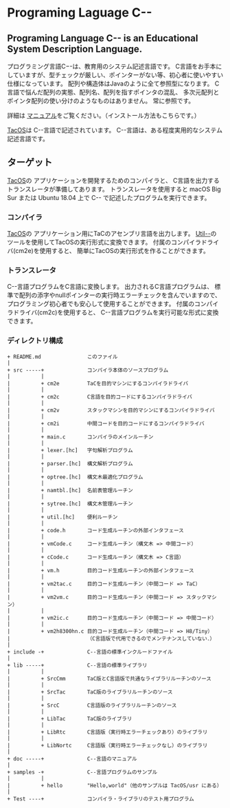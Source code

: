# Programing Laguage C--
Programing Language C-- is an Educational System Description Language.
---
プログラミング言語C−-は、教育用のシステム記述言語です。
C言語をお手本にしていますが、型チェックが厳しい、ポインターがない等、初心者に使いやすい仕様になっています。
配列や構造体はJavaのように全て参照型になります。
C言語で悩んだ配列の実態、配列名、配列を指すポインタの混乱、
多次元配列とポインタ配列の使い分けのようなものはありません。
常に参照です。

詳細は
[マニュアル](https://github.com/tctsigemura/C--/blob/master/doc/cmm.pdf)をご覧ください。（インストール方法もこちらです。）

[TacOS](https://github.com/tctsigemura/TacOS/)は
C--言語で記述されています。
C--言語は、ある程度実用的なシステム記述言語です。

## ターゲット
[TacOS](https://github.com/tctsigemura/TacOS/)の
アプリケーションを開発するためのコンパイラと、
C言語を出力するトランスレータが準備してあります。
トランスレータを使用すると
macOS Big Sur または Ubuntu 18.04 上で C-- で記述したプログラムを実行できます。

### コンパイラ
[TacOS](https://github.com/tctsigemura/TacOS/)の
アプリケーション用にTaCのアセンブリ言語を出力します。
[Util--](https://github.com/tctsigemura/Util--)の
ツールを使用してTacOSの実行形式に変換できます。
付属のコンパイラドライバ(cm2e)を使用すると、
簡単にTacOSの実行形式を作ることができます。

### トランスレータ
C--言語プログラムをC言語に変換します。
出力されるC言語プログラムは、
標準で配列の添字やnullポインターの実行時エラーチェックを含んでいますので、
プログラミング初心者でも安心して使用することができます。
付属のコンパイラドライバ(cm2c)を使用すると、
C--言語プログラムを実行可能な形式に変換できます。

### ディレクトリ構成
```
+ README.md               このファイル
|
+ src -----+              コンパイラ本体のソースプログラム
|          |
|          + cm2e         TaCを目的マシンにするコンパイラドライバ
|          |
|          + cm2c         C言語を目的コードにするコンパイラドライバ
|          |
|          + cm2v         スタックマシンを目的マシンにするコンパイラドライバ
|          |
|          + cm2i         中間コードを目的コードにするコンパイラドライバ
|          |
|          + main.c       コンパイラのメインルーチン
|          |
|          + lexer.[hc]   字句解析プログラム
|          |
|          + parser.[hc]  構文解析プログラム
|          |
|          + optree.[hc]  構文木最適化プログラム
|          |
|          + namtbl.[hc]  名前表管理ルーチン
|          |
|          + sytree.[hc]  構文木管理ルーチン
|          |
|          + util.[hc]    便利ルーチン
|          |
|          + code.h       コード生成ルーチンの外部インタフェース
|          |
|          + vmCode.c     コード生成ルーチン（構文木 => 中間コード）
|          |
|          + cCode.c      コード生成ルーチン（構文木 => C言語）
|          |
|          + vm.h         目的コード生成ルーチンの外部インタフェース
|          |
|          + vm2tac.c     目的コード生成ルーチン（中間コード => TaC）
|          |
|          + vm2vm.c      目的コード生成ルーチン（中間コード => スタックマシン）
|          |
|          + vm2ic.c      目的コード生成ルーチン（中間コード => 中間コード）
|          |
|          + vm2h8300hn.c 目的コード生成ルーチン（中間コード => H8/Tiny）
|                         （C言語版で代用できるのでメンテナンスしていない．）
|
+ include -+              C--言語の標準インクルードファイル
|
+ lib -----+              C--言語の標準ライブラリ
|          |
|          + SrcCmm       TaC版とC言語版で共通なライブラリルーチンのソース
|          |
|          + SrcTac       TaC版のライブラリルーチンのソース
|          |
|          + SrcC         C言語版のライブラリルーチンのソース
|          |
|          + LibTac       TaC版のライブラリ
|          |
|          + LibRtc       C言語版（実行時エラーチェックあり）のライブラリ
|          |
|          + LibNortc     C言語版（実行時エラーチェックなし）のライブラリ
|
+ doc -----+              C--言語のマニュアル
|
+ samples -+              C--言語プログラムのサンプル
|          |
|          + hello        "Hello,world"（他のサンプルは TacOS/usr にある）
|
+ Test ----+              コンパイラ・ライブラリのテスト用プログラム
```
